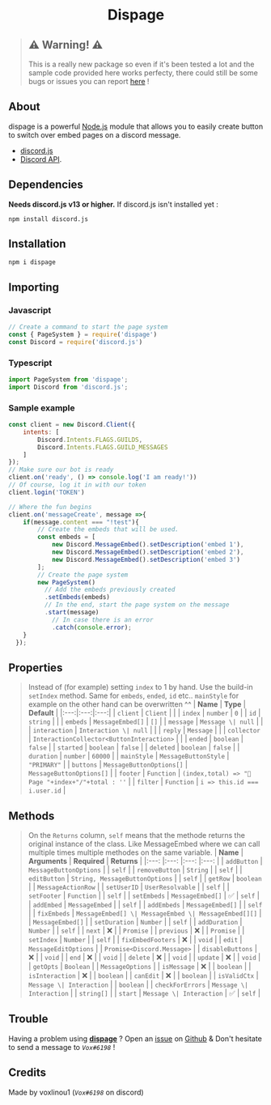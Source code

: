 <div align="center"><h1>Dispage</h1></div>

> ## ⚠ Warning! ⚠ 
> This is a really new package so even if it's been tested a lot and the sample code provided here works perfecty, there could still be some bugs or issues you can report <a href="https://github.com/voxlinou1/dispage/issues">here</a> !

## About

dispage is a powerful [Node.js](https://nodejs.org) module that allows you to easily create button to switch over embed pages on a discord message.
- [discord.js](https://npmjs.com/package/discord.js)
- [Discord API](https://discord.com/developers/docs/intro).

## Dependencies

**Needs discord.js v13 or higher.**
If discord.js isn't installed yet :
```sh-session
npm install discord.js
```

## Installation
```sh-session
npm i dispage
```

## Importing
### Javascript
```js
// Create a command to start the page system
const { PageSystem } = require('dispage')
const Discord = require('discord.js')
```
### Typescript
```ts
import PageSystem from 'dispage';
import Discord from 'discord.js';
```
### Sample example
```js
const client = new Discord.Client({
    intents: [
        Discord.Intents.FLAGS.GUILDS,
        Discord.Intents.FLAGS.GUILD_MESSAGES
    ]
});
// Make sure our bot is ready
client.on('ready', () => console.log('I am ready!'))
// Of course, log it in with our token
client.login('TOKEN')

// Where the fun begins
client.on('messageCreate', message =>{
    if(message.content === "!test"){
        // Create the embeds that will be used.
        const embeds = [
            new Discord.MessageEmbed().setDescription('embed 1'),
            new Discord.MessageEmbed().setDescription('embed 2'),
            new Discord.MessageEmbed().setDescription('embed 3')
        ];
        // Create the page system
        new PageSystem()
          // Add the embeds previously created
          .setEmbeds(embeds)
          // In the end, start the page system on the message
          .start(message)
            // In case there is an error
            .catch(console.error);
    }
  });
```
## Properties
> Instead of (for example) setting `index` to 1 by hand. Use the build-in `setIndex` method. Same for `embeds`, `ended`, `id` etc.. `mainStyle` for example on the other hand can be overwritten ^^
| **Name** | **Type** | **Default** |
|:---:|:---:|:---:|
| `client` | `Client` |  |
| `index` | `number` | `0` |
| `id` | `string` |  |
| `embeds` | `MessageEmbed[]` | `[]` |
| `message` | `Message \| null` |  |
| `interaction` | `Interaction \| null` |  |
| `reply` | `Message` |  |
| `collector` | `InteractionCollector<ButtonInteraction>` |  |
| `ended` | `boolean` | `false` |
| `started` | `boolean` | `false` |
| `deleted` | `boolean` | `false` |
| `duration` | `number` | `60000` |
| `mainStyle` | `MessageButtonStyle` | `"PRIMARY"` |
| `buttons` | `MessageButtonOptions[]` | `MessageButtonOptions[]` |
| `footer` | `Function` | `(index,total) => "📜 Page "+index+"/"+total : ''` |
| `filter` | `Function` | `i => this.id === i.user.id` |

## Methods
> On the `Returns` column, `self` means that the methode returns the original instance of the class. Like MessageEmbed where we can call multiple times multiple methodes on the same variable.
| **Name** 	| **Arguments** 	| **Required** 	| **Returns** 	|
|:---:	|:---:	|:---:	|:---:	|
| `addButton` 	| `MessageButtonOptions` 	|  	| `self` 	|
| `removeButton` 	| `String` 	|  	| `self` 	|
| `editButton` 	| `String, MessageButtonOptions` 	|  	| `self` 	|
| `getRow` 	| `boolean` 	|  	| `MessageActionRow` 	|
| `setUserID` 	| `UserResolvable` 	|  	| `self` 	|
| `setFooter` 	| `Function` 	|  	| `self` 	|
| `setEmbeds` 	| `MessageEmbed[]` 	| ✅ 	| `self` 	|
| `addEmbed` 	| `MessageEmbed` 	|  	| `self` 	|
| `addEmbeds` 	| `MessageEmbed[]` 	|  	| `self` 	|
| `fixEmbeds` 	| `MessageEmbed[] \| MessageEmbed \| MessageEmbed[][]` 	|  	| `MessageEmbed[]` 	|
| `setDuration` 	| `Number` 	|  	| `self` 	|
| `addDuration` 	| `Number` 	|  	| `self` 	|
| `next` 	| ❌ 	|  	| `Promise` 	|
| `previous` 	| ❌ 	|  	| `Promise` 	|
| `setIndex` 	| `Number` 	|  	| `self` 	|
| `fixEmbedFooters` 	| ❌ 	|  	| `void` 	|
| `edit` 	| `MessageEditOptions` 	|  	| `Promise<Discord.Message>` 	|
| `disableButtons` 	| ❌ 	|  	| `void` 	|
| `end` 	| ❌ 	|  	| `void` 	|
| `delete` 	| ❌ 	|  	| `void` 	|
| `update` 	| ❌ 	|  	| `void` 	|
| `getOpts` 	| `Boolean` 	|  	| `MessageOptions` 	|
| `isMessage` 	| ❌ 	|  	| `boolean` 	|
| `isInteraction` 	| ❌ 	|  	| `boolean` 	|
| `canEdit` 	| ❌ 	|  	| `boolean` 	|
| `isValidCtx` 	| `Message \| Interaction` 	|  	| `boolean` 	|
| `checkForErrors` 	| `Message \| Interaction` 	|  	| `string[]` 	|
| `start` 	| `Message \| Interaction` 	| ✅ 	| `self` 	|

## Trouble
Having a problem using <a href="https://npmjs.com/package/dispage">**dispage**</a> ? Open an <a href="https://github.com/voxlinou1/dispage/issues">issue</a> on <a href="https://github.com/voxlinou1/dispage">Github<a> & Don't hesitate to send a message to *`Vox#6198`* !
## Credits
Made by voxlinou1 (*`Vox#6198`* on discord)
